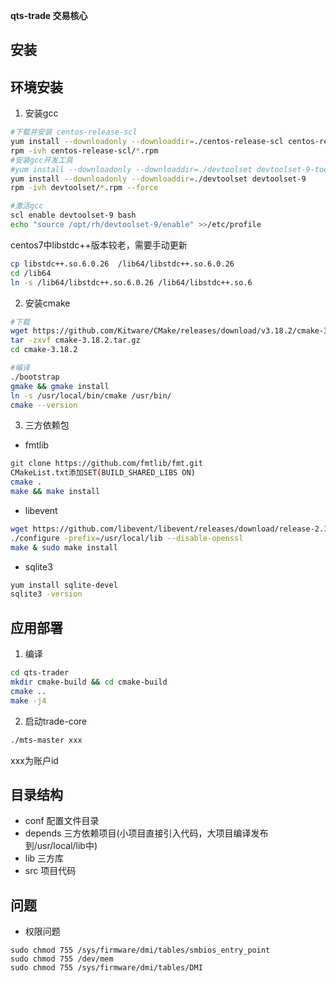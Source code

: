 **qts-trade  交易核心**

## 安装
## 环境安装
1. 安装gcc
```bash
#下载并安装 centos-release-scl
yum install --downloadonly --downloaddir=./centos-release-scl centos-release-scl
rpm -ivh centos-release-scl/*.rpm
#安装gcc开发工具
#yum install --downloadonly --downloaddir=./devtoolset devtoolset-9-toolchain
yum install --downloadonly --downloaddir=./devtoolset devtoolset-9
rpm -ivh devtoolset/*.rpm --force

#激活gcc
scl enable devtoolset-9 bash
echo "source /opt/rh/devtoolset-9/enable" >>/etc/profile

```

centos7中libstdc++版本较老，需要手动更新
```bash
cp libstdc++.so.6.0.26  /lib64/libstdc++.so.6.0.26
cd /lib64
ln -s /lib64/libstdc++.so.6.0.26 /lib64/libstdc++.so.6
```

2. 安装cmake
```bash
#下载
wget https://github.com/Kitware/CMake/releases/download/v3.18.2/cmake-3.18.2.tar.gz
tar -zxvf cmake-3.18.2.tar.gz
cd cmake-3.18.2

#编译
./bootstrap
gmake && gmake install
ln -s /usr/local/bin/cmake /usr/bin/
cmake --version

```

3. 三方依赖包
* fmtlib
```bash
git clone https://github.com/fmtlib/fmt.git
CMakeList.txt添加SET(BUILD_SHARED_LIBS ON)
cmake .
make && make install

```
* libevent
```bash
wget https://github.com/libevent/libevent/releases/download/release-2.1.12-stable/libevent-2.1.12-stable.tar.gz
./configure -prefix=/usr/local/lib --disable-openssl 
make & sudo make install
```

* sqlite3
```bash
yum install sqlite-devel
sqlite3 -version


```

## 应用部署
1. 编译
```bash
cd qts-trader
mkdir cmake-build && cd cmake-build
cmake ..
make -j4

```
2. 启动trade-core
```bash
./mts-master xxx
```
xxx为账户id

## 目录结构
* conf     配置文件目录
* depends  三方依赖项目(小项目直接引入代码，大项目编译发布到/usr/local/lib中)
* lib      三方库
* src      项目代码

## 问题
* 权限问题
```shell
sudo chmod 755 /sys/firmware/dmi/tables/smbios_entry_point
sudo chmod 755 /dev/mem
sudo chmod 755 /sys/firmware/dmi/tables/DMI

```
